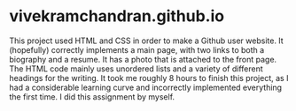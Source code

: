 # vivekramchandran.github.io

This project used HTML and CSS in order to make a Github user website.  It (hopefully) correctly implements a main page,
with two links to both a biography and a resume.  It has a photo that is attached to the front page.  The HTML code mainly
uses unordered lists and a variety of different headings for the writing.  It took me roughly 8 hours to finish this project,
as I had a considerable learning curve and incorrectly implemented everything the first time.  I did this assignment by myself.
